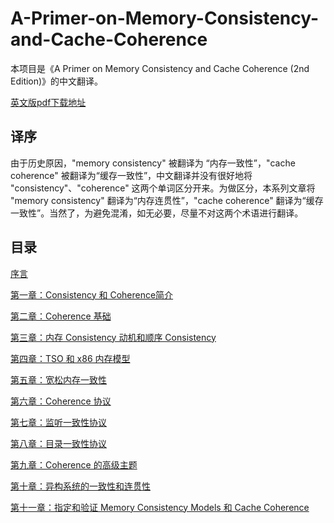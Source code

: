 # A-Primer-on-Memory-Consistency-and-Cache-Coherence

本项目是《A Primer on Memory Consistency and Cache Coherence (2nd Edition)》的中文翻译。

[英文版pdf下载地址](https://github.com/kaitoukito/Computer-Science-Textbooks/blob/master/A-Primer-on-Memory-Consistency-and-Cache-Coherence-2nd-Edition.pdf
)

## 译序
由于历史原因，"memory consistency" 被翻译为 “内存一致性”，"cache coherence" 被翻译为“缓存一致性”，中文翻译并没有很好地将 "consistency"、"coherence" 这两个单词区分开来。为做区分，本系列文章将 "memory consistency" 翻译为“内存连贯性”，"cache coherence" 翻译为“缓存一致性”。当然了，为避免混淆，如无必要，尽量不对这两个术语进行翻译。



## 目录
[序言](Abstract.md)

[第一章：Consistency 和 Coherence简介](Chapter-1-Introduction-to-Consistency-and-Coherence.md)

[第二章：Coherence 基础](Chapter-2-Coherence-Basics.md)

[第三章：内存 Consistency 动机和顺序 Consistency](Chapter-3-Memory-Consistency-Motivation-and-Sequential-Consistency.md)

[第四章：TSO 和 x86 内存模型](Chapter-4-Total-Store-Order-and-the-x86-Memory-Model.md)

[第五章：宽松内存一致性](Chapter-5-Relaxed-Memory-Consistency.md)

[第六章：Coherence 协议](Chapter-6-Coherence-Protocols.md)

[第七章：监听一致性协议](Chapter-7-Snooping-Coherence-Protocols.md)

[第八章：目录一致性协议](Chapter-8-Directory-Coherence-Protocols.md)

[第九章：Coherence 的高级主题](Chapter-9-Advanced-Topics-in-Coherence.md)

[第十章：异构系统的一致性和连贯性](Chapter-10-Consistency-and-Coherence-for-Heterogeneous-Systems.md)

[第十一章：指定和验证 Memory Consistency Models 和 Cache Coherence](Chapter-11-Specifying-and-Validating-Memory-Consistency-Models-and-Cache-Coherence.md)

